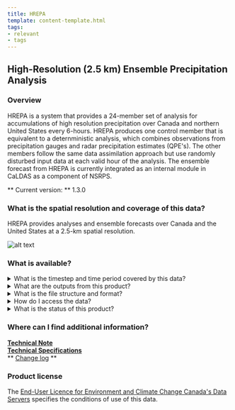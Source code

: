 ```yaml
---
title: HREPA
template: content-template.html
tags: 
- relevant
- tags
---
```


## **High-Resolution (2.5 km) Ensemble Precipitation Analysis**

### **Overview**

<p>
HREPA is a system that provides a 24-member set of analysis for accumulations of high resolution precipitation over Canada and northern United States every 6-hours. 
HREPA produces one control member that is equivalent to a deternministic analysis, which combines observations from precipitation gauges and radar precipitation estimates (QPE's). 
The other members follow the same data assimilation approach but use randomly disturbed input data at each valid hour of the analysis.
The ensemble forecast from HREPA is currently integrated as an internal module in CaLDAS as a component of NSRPS.
<br>

</p>

** Current version: ** 1.3.0
<br>
<!-- ** Past versions: **

* [x.x](./previous_versions/old_version.md)
* [x.x](./previous_versions/old_version.md) -->


### **What is the spatial resolution and coverage of this data?**

<p>

HREPA provides analyses and ensemble forecasts over Canada and the United States at a 2.5-km spatial resolution.  

</p>

![alt text](domain-images/domain.png)

### **What is available?**

<details>
<summary>What is the timestep and time period covered by this data? </summary>
<br>
<p> HREPA produces four sets of cumulative precipitation analyses (6-hour amounts per day) valid at synoptic hours (00, 06, 12, and 18Z) each day.  </p>
</details>


<details>
<br>
<summary>What are the outputs from this product? </summary>
<h5>Outputs from HREPA include:</h5>
<ul>
<li>24-member set of analysis for accumulations of high resolution precipitation</li>
<li>one control member that is equivalent to a deternministic analysis</li>
</ul>
<h5>Outputs currently available via NetCDF</h5>
<div class="table-wrapper">
	<table>
		<thead>
			<tr>
				<th>Variable </th>
				<th>Variable long name</th>
				<th>Unit </th>
				<th>Level </th>
				<th>Frequency (analysis/forecast) </th>
			</tr>
		</thead>
		<tbody>
			<tr>
				<td>q025 </td>
				<td>25th precipitation amount percentile</td>
				<td>kg/m2</td>
				<td>Surface</td>
				<td>6h</td>
			</tr>
	</table>
</div>
</details>

<details>
<summary>What is the file structure and format?</summary>
<br>
<i> Currently only the 25th precipitation amount percentile estimated through the 25 members of the ensemble is available in the NetCDF file format, click   <a href = "../../../data_access/file_formats/file_formats">  here  </a>  information on file formats </i>
</ul>
</details>


<details>
<summary>How do I access the data? </summary>
<br>
<p> <i> Currently HREPA data is only available through ECCC's internal Science Network.</i> </p>
</details>

<details>
<summary> What is the status of this product? </summary>
<br>
<b>Current Status</b>: Operational 
<br>
<p> click  <a href = "../../../additional_information/Operational-statuses/operational-status">  here  </a>  for descriptions of various operational statuses </p>
</details>

### **Where can I find additional information?**

<b> <a href = https://collaboration.cmc.ec.gc.ca/cmc/CMOI/product_guide/docs/tech_notes/technote_capa_hrepa-130_e.pdf > Technical Note </a></b>
<br>
<b> <a href = https://collaboration.cmc.ec.gc.ca/cmc/CMOI/product_guide/docs/tech_specifications/tech_specifications_HREPA_1.3.0_e.pdf > Technical Specifications </a></b>
<br>
** [Change log](./path/to/doc) **

### **Product license**

The [End-User Licence for Environment and Climate Change Canada's Data Servers](../../license/license.md) specifies the conditions of use of this data.

 
